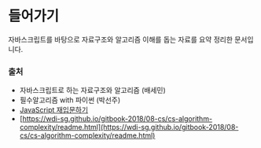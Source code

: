 # 들어가기

자바스크립트를 바탕으로 자료구조와 알고리즘 이해를 돕는 자료를 요약 정리한 문서입니다.

### 출처

* 자바스크립트로 하는 자료구조와 알고리즘 \(배세민\)
* 필수알고리즘 with 파이썬 \(박선주\)
* [JavaScript 재입문하기](https://developer.mozilla.org/ko/docs/A_re-introduction_to_JavaScript)
* [https://wdi-sg.github.io/gitbook-2018/08-cs/cs-algorithm-complexity/readme.html](https://wdi-sg.github.io/gitbook-2018/08-cs/cs-algorithm-complexity/readme.html)

